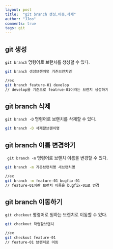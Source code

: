 ```yaml
---
layout: post
title:  "git branch 생성,이동,삭제"
author: "JJoo"
comments: true
tags: git
---
```


## git 생성

```git branch``` 명령어로 브랜치를 생성할 수 있다. 

```bash
git branch 생성브랜치명 기준브런치명

//ex
git branch feature-01 develop
// develop을 기준으로 featrue-01이라는 브랜치 생성하기 
```


## git branch 삭제 

```git branch -D``` 명령어로 브랜치를 삭제할 수 있다. 

```bash
git branch -D 삭제할브랜치명
```

## git branch 이름 변경하기 


``` git branch -m``` 명령어로 브랜치 이름을 변경할 수 있다. 

```bash
git branch -m 기존브랜치명 새브랜치명

//ex
git branch -m feature-01 bugfix-01
// feature-01이란 브랜치 이름을 bugfix-01로 변경
```


## git branch 이동하기 

```git checkout``` 명령어로 원하는 브랜치로 이동할 수 있다. 

```bash
git checkout 작업할브랜치

//ex
git checkout feature-01
// feature-01 브랜치로 이동
```


